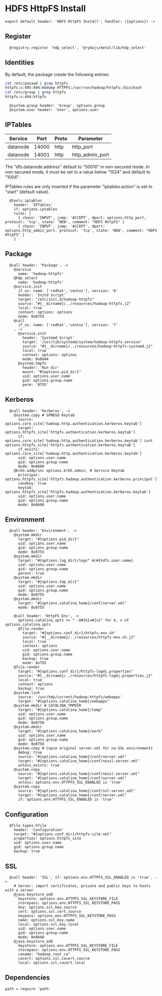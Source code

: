 
# HDFS HttpFS Install

    export default header: 'HDFS HttpFS Install', handler: ({options}) ->

## Register

      @registry.register 'hdp_select', '@rybajs/metal/lib/hdp_select'

## Identities

By default, the package create the following entries:

```bash
cat /etc/passwd | grep httpfs
httpfs:x:495:494:Hadoop HTTPFS:/var/run/hadoop/httpfs:/bin/bash
cat /etc/group | grep httpfs
httpfs:x:494:httpfs
```

      @system.group header: 'Group', options.group
      @system.user header: 'User', options.user

## IPTables

| Service   | Port   | Proto  | Parameter       |
|-----------|--------|--------|-----------------|
| datanode  | 14000  | http   | http_port       |
| datanode  | 14001  | http   | http_admin_port |

The "dfs.datanode.address" default to "50010" in non-secured mode. In non-secured
mode, it must be set to a value below "1024" and default to "1004".

IPTables rules are only inserted if the parameter "iptables.action" is set to
"start" (default value).

      @tools.iptables
        header: 'IPTables'
        if: options.iptables
        rules: [
          { chain: 'INPUT', jump: 'ACCEPT', dport: options.http_port, protocol: 'tcp', state: 'NEW', comment: "HDFS HttpFS" }
          { chain: 'INPUT', jump: 'ACCEPT', dport: options.http_admin_port, protocol: 'tcp', state: 'NEW', comment: "HDFS HttpFS" }
        ]

## Package

      @call header: 'Package', ->
        @service
          name: 'hadoop-httpfs'
        @hdp_select
          name: 'hadoop-httpfs'
        @service.init
          if_os: name: ['redhat','centos'], version: '6'
          header: 'Initd Script'
          target: "/etc/init.d/hadoop-httpfs"
          source: "#{__dirname}/../resources/hadoop-httpfs.j2"
          local: true
          context: options: options
          mode: 0o0755
        @call
          if_os: name: ['redhat','centos'], version: '7'
        , ->
          @service.init
            header: 'Systemd Script'
            target: '/usr/lib/systemd/system/hadoop-httpfs.service'
            source: "#{__dirname}/../resources/hadoop-httpfs-systemd.j2"
            local: true
            context: options: options
            mode: 0o0644
          @system.tmpfs
            header: 'Run dir'
            mount: "#{options.pid_dir}"
            uid: options.user.name
            gid: options.group.name
            perm: '0755'

## Kerberos

      @call header: 'Kerberos', ->
        @system.copy # SPNEGO Keytab
          source: options.core_site['hadoop.http.authentication.kerberos.keytab']
          target: options.httpfs_site['httpfs.authentication.kerberos.keytab']
          if: options.core_site['hadoop.http.authentication.kerberos.keytab'] isnt options.httpfs_site['httpfs.authentication.kerberos.keytab']
          if_exists: options.core_site['hadoop.http.authentication.kerberos.keytab']
          uid: options.user.name
          gid: options.group.name
          mode: 0o0600
        @krb5.addprinc options.krb5.admin, # Service Keytab
          principal: options.httpfs_site['httpfs.hadoop.authentication.kerberos.principal']
          randkey: true
          keytab: options.httpfs_site['httpfs.hadoop.authentication.kerberos.keytab']
          uid: options.user.name
          gid: options.group.name
          mode: 0o0600

## Environment

      @call header: 'Environment', ->
        @system.mkdir
          target: "#{options.pid_dir}"
          uid: options.user.name
          gid: options.group.name
          mode: 0o0755
        @system.mkdir
          target: "#{options.log_dir}/logs" #/#{hdfs.user.name}
          uid: options.user.name
          gid: options.group.name
          parent: true
        @system.mkdir
          target: "#{options.tmp_dir}"
          uid: options.user.name
          gid: options.group.name
          mode: 0o0755
        @system.mkdir
          target: "#{options.catalina_home}/conf/server.xml"
          mode: 0o0755

        @call header: 'HttpFS Env', ->
          options.catalina_opts += " -D#{k}=#{v}" for k, v of options.catalina.opts
          @file.render
            target: "#{options.conf_dir}/httpfs-env.sh"
            source: "#{__dirname}/../resources/httpfs-env.sh.j2"
            local: true
            context: options
            uid: options.user.name
            gid: options.group.name
            backup: true
            mode: 0o755
        @file.render
          target: "#{options.conf_dir}/httpfs-log4j.properties"
          source: "#{__dirname}/../resources/httpfs-log4j.properties.j2"
          local: true
          context: options
          backup: true
        @system.link
          source: '/usr/hdp/current/hadoop-httpfs/webapps'
          target: "#{options.catalina_home}/webapps"
        @system.mkdir # CATALINA_TMPDIR
          target: "#{options.catalina_home}/temp"
          uid: options.user.name
          gid: options.group.name
          mode: 0o0750
        @system.mkdir
          target: "#{options.catalina_home}/work"
          uid: options.user.name
          gid: options.group.name
          mode: 0o0750
        @system.copy # Copie original server.xml for no-SSL environments
          debug: true
          source: "#{options.catalina_home}/conf/server.xml"
          target: "#{options.catalina_home}/conf/nossl-server.xml"
          unless_exists: true
        @system.copy
          source: "#{options.catalina_home}/conf/nossl-server.xml"
          target: "#{options.catalina_home}/conf/server.xml"
          unless: options.env.HTTPFS_SSL_ENABLED is 'true'
        @system.copy
          source: "#{options.catalina_home}/conf/ssl-server.xml"
          target: "#{options.catalina_home}/conf/server.xml"
          if: options.env.HTTPFS_SSL_ENABLED is 'true'

## Configuration

      @file.types.hfile
        header: 'Configuration'
        target: "#{options.conf_dir}/httpfs-site.xml"
        properties: options.httpfs_site
        uid: options.user.name
        gid: options.group.name
        backup: true

## SSL

      @call header: 'SSL', if: options.env.HTTPFS_SSL_ENABLED is 'true', ->
        # Server: import certificates, private and public keys to hosts with a server
        @java.keystore_add
          keystore: options.env.HTTPFS_SSL_KEYSTORE_FILE
          storepass: options.env.HTTPFS_SSL_KEYSTORE_PASS
          key: options.ssl.key.source
          cert: options.ssl.cert.source
          keypass: options.env.HTTPFS_SSL_KEYSTORE_PASS
          name: options.ssl.key.name
          local: options.ssl.key.local
          uid: options.user.name
          gid: options.group.name
          mode: 0o0640
        @java.keystore_add
          keystore: options.env.HTTPFS_SSL_KEYSTORE_FILE
          storepass: options.env.HTTPFS_SSL_KEYSTORE_PASS
          caname: "hadoop_root_ca"
          cacert: options.ssl.cacert.source
          local: options.ssl.cacert.local

## Dependencies

    path = require 'path'
